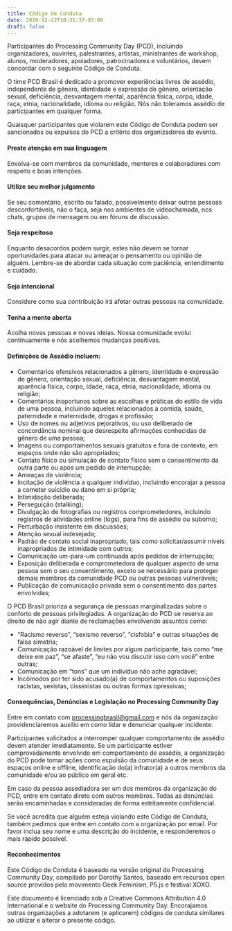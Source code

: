 ```yaml
---
title: Código de Conduta
date: 2020-12-22T10:31:37-03:00
draft: false
---
```


Participantes do Processing Community Day (PCD), incluindo organizadores, ouvintes, palestrantes, artistas, ministrantes de workshop, alunos, moderadores, apoiadores, patrocinadores e voluntários, devem concordar com o seguinte Código de Conduta.

O time PCD Brasil é dedicado a promover experiências livres de assédio, independente de gênero, identidade e expressão de gênero, orientação sexual, deficiência, desvantagem mental, aparência física, corpo, idade, raça, etnia, nacionalidade, idioma ou religião. Nós não toleramos assédio de participantes em qualquer forma.

Quaisquer participantes que violarem este Código de Conduta podem ser sancionados ou expulsos do PCD a critério dos organizadores do evento.

#### Preste atenção em sua linguagem

Envolva-se com membros da comunidade, mentores e colaboradores com respeito e boas intenções.

#### Utilize seu melhor julgamento

Se seu comentário, escrito ou falado, possivelmente deixar outras pessoas desconfortáveis, não o faça, seja nos ambientes de videochamada, nos chats, grupos de mensagem ou em fóruns de discussão.

#### Seja respeitoso

Enquanto desacordos podem surgir, estes não devem se tornar oportunidades para atacar ou ameaçar o pensamento ou opinião de alguém. Lembre-se de abordar cada situação com paciência, entendimento e cuidado.

#### Seja intencional

Considere como sua contribuição irá afetar outras pessoas na comunidade.

#### Tenha a mente aberta

Acolha novas pessoas e novas ideias. Nossa comunidade evolui continuamente e nós acolhemos mudanças positivas.

#### Definições de Assédio incluem:

- Comentários ofensivos relacionados a gênero, identidade e expressão de gênero, orientação sexual, deficiência, desvantagem mental, aparência física, corpo, idade, raça, etnia, nacionalidade, idioma ou religião; 
- Comentários inoportunos sobre as escolhas e práticas do estilo de vida de uma pessoa, incluindo aqueles relacionados a comida, saúde, paternidade e maternidade, drogas e profissão; 
- Uso de nomes ou adjetivos pejorativos, ou uso deliberado de concordância nominal que desrespeite afirmações conhecidas de gênero de uma pessoa; 
- Imagens ou comportamentos sexuais gratuitos e fora de contexto, em espaços onde não são apropriados; 
- Contato físico ou simulação de contato físico sem o consentimento da outra parte ou após um pedido de interrupção; 
- Ameaças de violência; 
- Incitação de violência a qualquer indivíduo, incluindo encorajar a pessoa a cometer suicídio ou dano em si própria; 
- Intimidação deliberada; 
- Perseguição (stalking); 
- Divulgação de fotografias ou registros comprometedores, incluindo registros de atividades online (logs), para fins de assédio ou suborno; 
- Perturbação insistente em discussões; 
- Atenção sexual indesejada; 
- Padrão de contato social inapropriado, tais como solicitar/assumir níveis inapropriados de intimidade com outros; 
- Comunicação um-para-um continuada após pedidos de interrupção; 
- Exposição deliberada e comprometedora de qualquer aspecto de uma pessoa sem o seu consentimento, exceto se necessário para proteger demais membros da comunidade PCD ou outras pessoas vulneráveis; 
- Publicação de comunicação privada sem o consentimento das partes envolvidas; 

O PCD Brasil prioriza a segurança de pessoas marginalizadas sobre o conforto de pessoas privilegiadas. A organização do PCD se reserva ao direito de não agir diante de reclamações envolvendo assuntos como:

- “Racismo reverso”, “sexismo reverso”, “cisfobia” e outras situações de falsa simetria; 
- Comunicação razoável de limites por algum participante, tais como “me deixe em paz”, “se afaste”, “eu não vou discutir isso com você” entre outras; 
- Comunicação em “tons” que um indivíduo não ache agradável; 
- Incômodos por ter sido acusado(a) de comportamentos ou suposições racistas, sexistas, cissexistas ou outras formas opressivas; 


#### Consequências, Denúncias e Legislação no Processing Community Day

Entre em contato com [processingbrasil@gmail.com](<mailto:processingbrasil@gmail.com>) e nós da organização providenciaremos auxílio em como lidar e denunciar qualquer incidente.

Participantes solicitados a interromper qualquer comportamento de assédio devem atender imediatamente. Se um participante estiver comprovadamente envolvido em comportamento de assédio, a organização do PCD pode tomar ações como expulsão da comunidade e de seus espaços online e offline, identificação do(a) infrator(a) a outros membros da comunidade e/ou ao público em geral etc.

Em caso da pessoa assediadora ser um dos membros da organização do PCD, entre em contato direto com outros membros. Todas as denúncias serão encaminhadas e consideradas de forma estritamente confidencial.

Se você acredita que alguém esteja violando este Código de Conduta, também pedimos que entre em contato com a organização por email. Por favor inclua seu nome e uma descrição do incidente, e responderemos o mais rápido possível.

#### Reconhecimentos

Este Código de Conduta é baseado na versão original do Processing Community Day, compilado por Dorothy Santos, baseado em recursos open source providos pelo movimento Geek Feminism, P5.js e festival XOXO.

Este documento é licenciado sob a Creative Commons Attribution 4.0 International e o website do Processing Community Day. Encorajamos outras organizações a adotarem (e aplicarem) códigos de conduta similares ao utilizar e alterar o presente código.